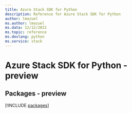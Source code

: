 ```yaml
---
title: Azure Stack SDK for Python
description: Reference for Azure Stack SDK for Python
author: lmazuel
ms.author: lmazuel
ms.data: 12/12/2022
ms.topic: reference
ms.devlang: python
ms.service: stack
---
```

# Azure Stack SDK for Python - preview
## Packages - preview
[!INCLUDE [packages](stack-index.md)]